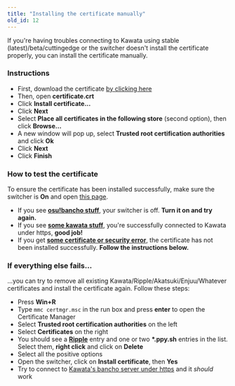 ```yaml
---
title: "Installing the certificate manually"
old_id: 12
---
```

If you're having troubles connecting to Kawata using stable (latest)/beta/cuttingedge or the switcher doesn't install the certificate properly, you can install the certificate manually.

### Instructions
- First, download the certificate [by clicking here](https://raw.githubusercontent.com/kawatapw/hanayo/bc9e94a61ef3bd5b6f95e7f8746d2465e5763590/static/cert.crt)
- Then, open **certificate.crt**
- Click **Install certificate...**
- Click **Next**
- Select **Place all certificates in the following store** (second option), then click **Browse...**
- A new window will pop up, select **Trusted root certification authorities** and click **Ok**
- Click **Next**
- Click **Finish**

### How to test the certificate
To ensure the certificate has been installed successfully, make sure the switcher is **On** and open [this page](https://c.ppy.sh).  

- If you see **[osu!bancho stuff](http://y.zxq.co/ubfzty.png)**, your switcher is off. **Turn it on and try again.**  
- If you see **[some kawata stuff](http://y.zxq.co/zphobw.png)**, you're successfully connected to Kawata under https, **good job!**  
- If you get **[some certificate or security error](http://y.zxq.co/reaueu.png)**, the certificate has not been installed successfully. **Follow the instructions below.**  

### If everything else fails...
...you can try to remove all existing Kawata/Ripple/Akatsuki/Enjuu/Whatever certificates and install the certificate again. Follow these steps:

- Press **Win+R**  
- Type `mmc certmgr.msc` in the run box and press **enter** to open the Certificate Manager  
- Select **Trusted root certification authorities** on the left  
- Select **Certificates** on the right  
- You should see a **[Ripple](http://y.zxq.co/bbyxev.png)** entry and one or two **\*.ppy.sh** entries in the list. Select them, **right click** and click on **Delete**  
- Select all the positive options  
- Open the switcher, click on **Install certificate**, then **Yes**  
- Try to connect to [Kawata's bancho server under https](https://c.ppy.sh/) and it _should_ work  
